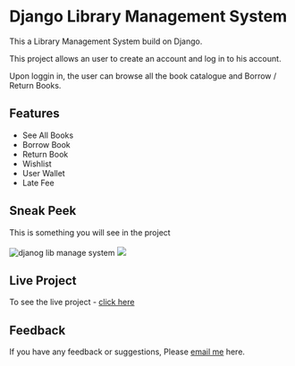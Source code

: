 
# Django Library Management System 

This a Library Management System build on Django.


This project allows an user to create an account and log in to his account. 

Upon loggin in, the user can browse all the book 
catalogue and Borrow / Return Books. 



## Features

- See All Books 
- Borrow Book
- Return Book 
- Wishlist 
- User Wallet 
- Late Fee 



## Sneak Peek

This is something you will see in  the project <br> <br>
![djanog lib manage system](https://github.com/Mahboob-A/library-management-system/assets/109282492/cfa8a3e2-6da1-4a13-aa77-95491abb915a)
![](https://github.com/Mahboob-A/library-management-system/assets/109282492/b481aec9-48a2-4a08-9931-67e2c4798746)


## Live Project 
To see the live project - [click here](http://djangolibrarymanagement.pythonanywhere.com/)

## Feedback

If you have any feedback or suggestions, Please [email me](mailto:iammahboob.a@gmail.com?subject=Questions%20about%20your%20project&body=Hello%2C%20I%20have%20some%20questions%20about%20your%20project) here.

